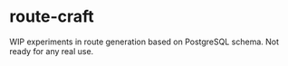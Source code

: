 # route-craft

WIP experiments in route generation based on PostgreSQL schema. Not ready for any real use.